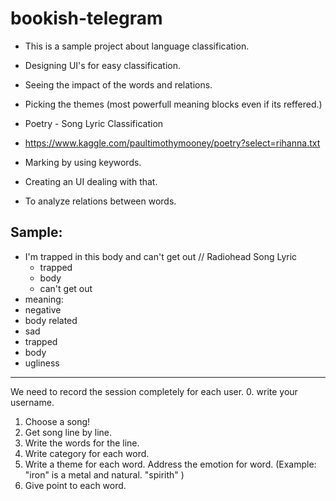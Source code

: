# bookish-telegram

* This is a sample project about language classification. 
* Designing UI's for easy classification.
* Seeing the impact of the words and relations.
* Picking the themes (most powerfull meaning blocks even if its reffered.)

* Poetry - Song Lyric Classification
* https://www.kaggle.com/paultimothymooney/poetry?select=rihanna.txt


* Marking by using keywords.
* Creating an UI dealing with that.
* To analyze relations between words.

Sample:
---
* I'm trapped in this body and can't get out // Radiohead Song Lyric
  * trapped
  * body
  * can't get out
 * meaning:
  * negative
  * body related
  * sad
  * trapped
  * body
  * ugliness
---

We need to record the session completely for each user.
0. write your username.
1. Choose a song!
2. Get song line by line.
3. Write the words for the line.
4. Write category for each word.
5. Write a theme for each word. Address the emotion for word. (Example: "iron" is a metal and natural. "spirith"  )
6. Give point to each word.
